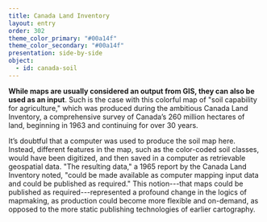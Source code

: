 ```yaml
---
title: Canada Land Inventory
layout: entry
order: 302
theme_color_primary: "#00a14f"
theme_color_secondary: "#00a14f"
presentation: side-by-side
object:
  - id: canada-soil
---
```


**While maps are usually considered an output from GIS, they can also be used as an input**. Such is the case with this colorful map of "soil capability for agriculture," which was produced during the ambitious Canada Land Inventory, a comprehensive survey of Canada’s 260 million hectares of land, beginning in 1963 and continuing for over 30 years.

It’s doubtful that a computer was used to produce the soil map here. Instead, different features in the map, such as the color-coded soil classes, would have been digitized, and then saved in a computer as retrievable geospatial data. "The resulting data," a 1965 report by the Canada Land Inventory noted, "could be made available as computer mapping input data and could be published as required." This notion---that maps could be published as required---represented a profound change in the logics of mapmaking, as production could become more flexible and on-demand, as opposed to the more static publishing technologies of earlier cartography.